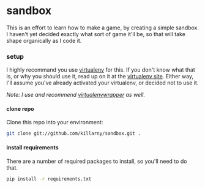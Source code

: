 # sandbox
This is an effort to learn how to make a game, by creating a simple sandbox. I haven't yet decided exactly what sort of game it'll be, so that will take shape organically as I code it.

### setup
I highly recommand you use [virtualenv](http://www.virtualenv.org/en/latest/) for this. If you don't know what that is, or why you should use it, read up on it at the [virtualenv site](http://www.virtualenv.org/en/latest/). Either way, I'll assume you've already activated your virtualenv, or decided not to use it.

*Note: I use and recommend [virtualenvwrapper](http://virtualenvwrapper.readthedocs.org/en/latest/) as well.*

#### clone repo
Clone this repo into your environment:

```bash
git clone git://github.com/killarny/sandbox.git .
```

#### install requirements
There are a number of required packages to install, so you'll need to do that.

```bash
pip install -r requirements.txt
```
